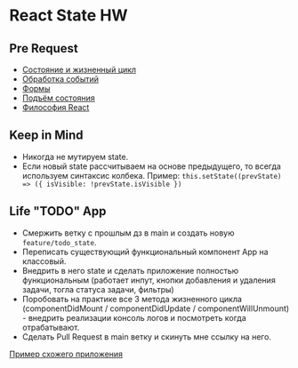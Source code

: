 # React State HW

## Pre Request
- [Состояние и жизненный цикл](https://ru.reactjs.org/docs/state-and-lifecycle.html)
- [Обработка событий](https://ru.reactjs.org/docs/handling-events.html)
- [Формы](https://ru.reactjs.org/docs/forms.html)
- [Подъём состояния](https://ru.reactjs.org/docs/lifting-state-up.html)
- [Философия React](https://ru.reactjs.org/docs/thinking-in-react.html)

## Keep in Mind
- Никогда не мутируем state.
- Если новый state рассчитываем на основе предыдущего, то всегда используем синтаксис колбека. Пример: ```this.setState((prevState) => ({ isVisible: !prevState.isVisible })```
 
## Life "TODO" App
- Смержить ветку с прошлым дз в main и создать новую `feature/todo_state`.
- Переписать существующий функциональный компонент App на классовый.
- Внедрить в него state и сделать приложение полностью функциональным (работает инпут, кнопки добавления и удаления задачи, тогла статуса задачи, фильтры)
- Поробовать на практике все 3 метода жизненного цикла (componentDidMount / componentDidUpdate / componentWillUnmount) - внедрить реализации консоль логов и посмотреть когда отрабатывают.
- Сделать Pull Request в main ветку и скинуть мне ссылку на него.

[Пример схожего приложения](https://github.com/fetchMachine/react-simple-todo)
